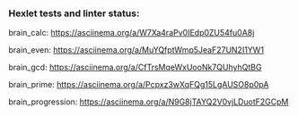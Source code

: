 ### Hexlet tests and linter status:
brain_calc:
https://asciinema.org/a/W7Xa4raPv0IEdp0ZU54fu0A8j

brain_even:
https://asciinema.org/a/MuYQfptWmp5JeaF27UN2I1YW1

brain_gcd:
https://asciinema.org/a/CfTrsMqeWxUooNk7QUhyhQtBG

brain_prime:
https://asciinema.org/a/Pcpxz3wXqFQg15LgAUSO8p0pA

brain_progression:
https://asciinema.org/a/N9G8jTAYQ2V0vjLDuotF2GCpM



